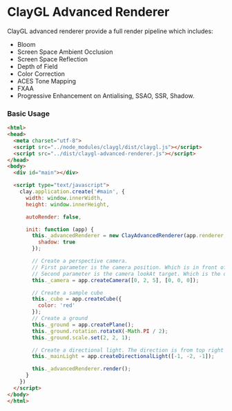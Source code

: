 # ClayGL Advanced Renderer

ClayGL advanced renderer provide a full render pipeline which includes:

+ Bloom
+ Screen Space Ambient Occlusion
+ Screen Space Reflection
+ Depth of Field
+ Color Correction
+ ACES Tone Mapping
+ FXAA
+ Progressive Enhancement on Antialising, SSAO, SSR, Shadow.

### Basic Usage

```html
<html>
<head>
  <meta charset="utf-8">
  <script src="../node_modules/claygl/dist/claygl.js"></script>
  <script src="../dist/claygl-advanced-renderer.js"></script>
</head>
<body>
  <div id="main"></div>

  <script type="text/javascript">
    clay.application.create('#main', {
      width: window.innerWidth,
      height: window.innerHeight,

      autoRender: false,

      init: function (app) {
        this._advancedRenderer = new ClayAdvancedRenderer(app.renderer, app.scene, app.timeline, {
          shadow: true
        });

        // Create a perspective camera.
        // First parameter is the camera position. Which is in front of the cube.
        // Second parameter is the camera lookAt target. Which is the origin of the world, and where the cube puts.
        this._camera = app.createCamera([0, 2, 5], [0, 0, 0]);

        // Create a sample cube
        this._cube = app.createCube({
          color: 'red'
        });
        // Create a ground
        this._ground = app.createPlane();
        this._ground.rotation.rotateX(-Math.PI / 2);
        this._ground.scale.set(2, 2, 1);

        // Create a directional light. The direction is from top right to left bottom, away from camera.
        this._mainLight = app.createDirectionalLight([-1, -2, -1]);

        this._advancedRenderer.render();
      }
    })
  </script>
</body>
</html>
```